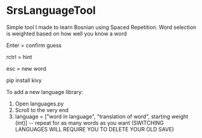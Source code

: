 # SrsLanguageTool

Simple tool I made to learn Bosnian using Spaced Repetition. Word selection is weighted based on how well you know a word

Enter = confirm guess

rctrl = hint

esc = new word


pip install kivy

To add a new language library:
  1. Open languages.py
  2. Scroll to the very end
  3. language = ["word in language", "translation of word", starting weight (int)] -- repeat for as many words as you want
  (SWITCHING LANGUAGES WILL REQUIRE YOU TO DELETE YOUR OLD SAVE)
